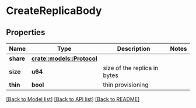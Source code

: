 # CreateReplicaBody

## Properties

Name | Type | Description | Notes
------------ | ------------- | ------------- | -------------
**share** | [**crate::models::Protocol**](Protocol.md) |  | 
**size** | **u64** | size of the replica in bytes | 
**thin** | **bool** | thin provisioning | 

[[Back to Model list]](../README.md#documentation-for-models) [[Back to API list]](../README.md#documentation-for-api-endpoints) [[Back to README]](../README.md)


